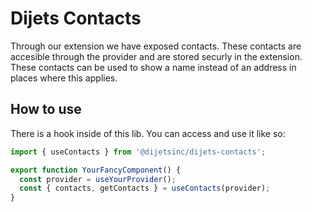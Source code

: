 # Dijets Contacts

Through our extension we have exposed contacts. These contacts are accesible through the
provider and are stored securly in the extension. These contacts can be used to show a name
instead of an address in places where this applies.

## How to use

There is a hook inside of this lib. You can access and use it like so:

```typescript
import { useContacts } from '@dijetsinc/dijets-contacts';

export function YourFancyComponent() {
  const provider = useYourProvider();
  const { contacts, getContacts } = useContacts(provider);
}
```
